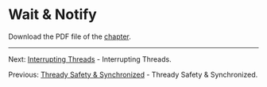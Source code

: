 # Wait & Notify

Download the PDF file of the [chapter](chapter_17.pdf).

<hr>

Next: [Interrupting Threads](chapter_18.md "Interrupting Threads") - Interrupting Threads.

Previous: [Thready Safety & Synchronized](chapter_16.md "Thready Safety & Synchronized") - Thready Safety & Synchronized.